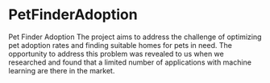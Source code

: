 # PetFinderAdoption
Pet Finder Adoption
The project aims to address the challenge of optimizing pet adoption rates and finding suitable homes for pets in need. The opportunity to address this problem was revealed to us when we researched and found that a limited number of applications with machine learning are there in the market.
